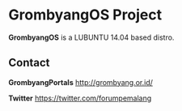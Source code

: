 GrombyangOS Project
======================

**GrombyangOS** is a LUBUNTU 14.04 based distro.

Contact
------------
**GrombyangPortals** http://grombyang.or.id/

**Twitter** https://twitter.com/forumpemalang
